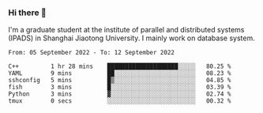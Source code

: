 ### Hi there 👋

I'm a graduate student at the institute of parallel and distributed systems (IPADS) in Shanghai Jiaotong University. I mainly work on database system.

<!--START_SECTION:waka-->

```text
From: 05 September 2022 - To: 12 September 2022

C++         1 hr 28 mins    ████████████████████░░░░░   80.25 %
YAML        9 mins          ██░░░░░░░░░░░░░░░░░░░░░░░   08.23 %
sshconfig   5 mins          █▒░░░░░░░░░░░░░░░░░░░░░░░   04.85 %
fish        3 mins          █░░░░░░░░░░░░░░░░░░░░░░░░   03.39 %
Python      3 mins          ▓░░░░░░░░░░░░░░░░░░░░░░░░   02.74 %
tmux        0 secs          ░░░░░░░░░░░░░░░░░░░░░░░░░   00.32 %
```

<!--END_SECTION:waka-->

<!--
**yqmmm/yqmmm** is a ✨ _special_ ✨ repository because its `README.md` (this file) appears on your GitHub profile.

Here are some ideas to get you started:

- 🔭 I’m currently working on ...
- 🌱 I’m currently learning ...
- 👯 I’m looking to collaborate on ...
- 🤔 I’m looking for help with ...
- 💬 Ask me about ...
- 📫 How to reach me: ...
- 😄 Pronouns: ...
- ⚡ Fun fact: ...
-->
